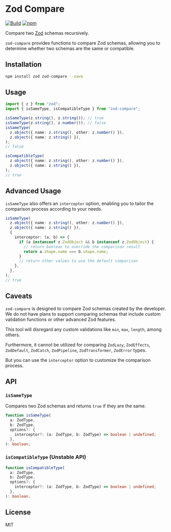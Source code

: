 # Zod Compare

[![Build](https://github.com/lawvs/zod-compare/actions/workflows/build.yml/badge.svg)](https://github.com/lawvs/zod-compare/actions/workflows/build.yml)
[![npm](https://img.shields.io/npm/v/zod-compare)](https://www.npmjs.com/package/zod-compare)

Compare two [Zod](https://zod.dev/) schemas recursively.

`zod-compare` provides functions to compare Zod schemas, allowing you to determine whether two schemas are the same or compatible.

## Installation

```bash
npm install zod zod-compare --save
```

## Usage

```ts
import { z } from "zod";
import { isSameType, isCompatibleType } from "zod-compare";

isSameType(z.string(), z.string()); // true
isSameType(z.string(), z.number()); // false
isSameType(
  z.object({ name: z.string(), other: z.number() }),
  z.object({ name: z.string() }),
);
// false

isCompatibleType(
  z.object({ name: z.string(), other: z.number() }),
  z.object({ name: z.string() }),
);
// true
```

## Advanced Usage

`isSameType` also offers an `interceptor` option, enabling you to tailor the comparison process according to your needs.

```ts
isSameType(
  z.object({ name: z.string(), other: z.number() }),
  z.object({ name: z.string() }),
  {
    interceptor: (a, b) => {
      if (a instanceof z.ZodObject && b instanceof z.ZodObject) {
        // return boolean to override the comparison result
        return a.shape.name === b.shape.name;
      }
      // return other values to use the default comparison
    },
  },
);
// true
```

## Caveats

`zod-compare` is designed to compare Zod schemas created by the developer.
We do not have plans to support comparing schemas that include custom validation functions or other advanced Zod features.

This tool will disregard any custom validations like `min`, `max`, `length`, among others.

Furthermore, it cannot be utilized for comparing `ZodLazy`, `ZodEffects`, `ZodDefault`, `ZodCatch`, `ZodPipeline`, `ZodTransformer`, `ZodError` types.

But you can use the `interceptor` option to customize the comparison process.

## API

### `isSameType`

Compares two Zod schemas and returns `true` if they are the same.

```ts
function isSameType(
  a: ZodType,
  b: ZodType,
  options?: {
    interceptor?: (a: ZodType, b: ZodType) => boolean | undefined;
  },
): boolean;
```

### `isCompatibleType` (Unstable API)

```ts
function isCompatibleType(
  a: ZodType,
  b: ZodType,
  options?: {
    interceptor?: (a: ZodType, b: ZodType) => boolean | undefined;
  },
): boolean;
```

## License

MIT
